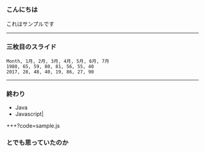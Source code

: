 ### こんにちは

これはサンプルです


---


### 三枚目のスライド

<canvas data-chart="radar">


    Month, 1月, 2月, 3月, 4月, 5月, 6月, 7月
    1980, 65, 59, 80, 81, 56, 55, 40
    2017, 28, 48, 40, 19, 86, 27, 90


</canvas>

---


### 終わり
- Java
- Javascript|

+++?code=sample.js


### とでも思っていたのか
